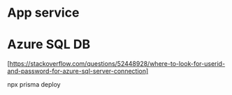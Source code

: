# App service

# Azure SQL DB

[https://stackoverflow.com/questions/52448928/where-to-look-for-userid-and-password-for-azure-sql-server-connection]

npx prisma deploy
